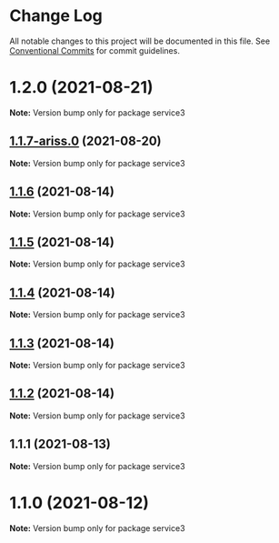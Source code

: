# Change Log

All notable changes to this project will be documented in this file.
See [Conventional Commits](https://conventionalcommits.org) for commit guidelines.

# 1.2.0 (2021-08-21)

**Note:** Version bump only for package service3





## [1.1.7-ariss.0](https://github.com/yurikrupnik/mussia8/compare/service3@1.1.6...service3@1.1.7-ariss.0) (2021-08-20)

**Note:** Version bump only for package service3





## [1.1.6](https://github.com/yurikrupnik/mussia8/compare/service3@1.1.5...service3@1.1.6) (2021-08-14)

**Note:** Version bump only for package service3





## [1.1.5](https://github.com/yurikrupnik/mussia8/compare/service3@1.1.4...service3@1.1.5) (2021-08-14)

**Note:** Version bump only for package service3





## [1.1.4](https://github.com/yurikrupnik/mussia8/compare/service3@1.1.3...service3@1.1.4) (2021-08-14)

**Note:** Version bump only for package service3





## [1.1.3](https://github.com/yurikrupnik/mussia8/compare/service3@1.1.2...service3@1.1.3) (2021-08-14)

**Note:** Version bump only for package service3





## [1.1.2](https://github.com/yurikrupnik/mussia8/compare/service3@1.1.1...service3@1.1.2) (2021-08-14)

**Note:** Version bump only for package service3





## 1.1.1 (2021-08-13)

**Note:** Version bump only for package service3





# 1.1.0 (2021-08-12)

**Note:** Version bump only for package service3
